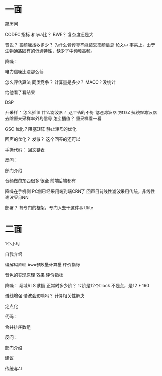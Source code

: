 
# 一面

简历问 

CODEC  指标 和lyra比？
BWE？ 复杂度还是大

音色？
高频能接收多少？
为什么骨传导不能接受高频信息  论文中 事实上，由于生物通路固有的低通特性，缺少了中频和高频。

降噪：

电力信噪比没那么低

怎么评估算法 同类竞争？ 
计算量是多少？ MACC？没统计

给他看了看结果 


DSP

升采样？ 怎么插值 什么滤波器？ 这个答的不好 低通滤波器 为fs/2 抗镜像滤波器 去除原来采样率外的信号 怎么插值？
重采样看一看

GSC 优化？阻塞矩阵 静止矩阵的优化

回声的优化？ 发散？ 这个回答的还可以

手撕代码： 回文链表

反问：

部门介绍

音频做的东西很多 很全 前端后端都有 

降噪在手机侧 PC侧已经采用端到端CRN了
回声目前线性滤波采用传统，非线性滤波采用NN

部署？ 有专门的框架，专门人去干这件事  tflite    

# 二面

1个小时

自我介绍

编解码原理 bwe参数量计算量 评价指标

音色的实现原理  效果 评价指标

降噪： 频域RLS 质疑  正常时多少阶？ 12阶是12个block 不是点，是12 * 160

谱线增强 谐波会影响吗？  计算相关性解决

定点化

代码：

合并排序数组

反问：

部门介绍

建议

传统与AI